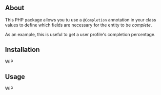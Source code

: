 About
-----

This PHP package allows you tu use a `@Completion` annotation in your class values to
define which fields are necessary for the entity to be *complete*.

As an example, this is useful to get a user profile's completion percentage.

Installation
------------

WIP

Usage
-----

WIP